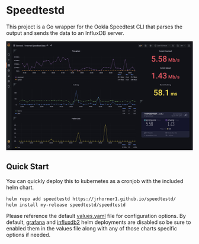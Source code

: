 # Speedtestd

This project is a Go wrapper for the Ookla Speedtest CLI that parses the output and sends the data to an InfluxDB server. 

![Grafana Dashboard](dashboard.png)

## Quick Start

You can quickly deploy this to kubernetes as a cronjob with the included helm chart.

```
helm repo add speedtestd https://jrhorner1.github.io/speedtestd/
helm install my-release speedtestd/speedtestd 
```

Please reference the default [values.yaml](charts/speedtestd/values.yaml) file for configuration options. By default, [grafana](https://github.com/grafana/helm-charts/tree/main/charts/grafana) and [influxdb2](https://github.com/influxdata/helm-charts/tree/master/charts/influxdb2) helm deployments are disabled so be sure to enabled them in the values file along with any of those charts specific options if needed. 
